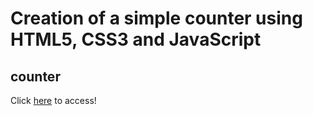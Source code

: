 # Creation of a simple counter using HTML5, CSS3 and JavaScript

## counter



Click [here](https://jonascaetano.github.io/counter/) to access!